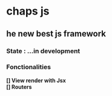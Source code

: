 # chaps js
## he new best js framework

<h3>State : <strong>...in development <strong></h3>

### Fonctionalities

[] View render with Jsx  <br>
[] Routers 
